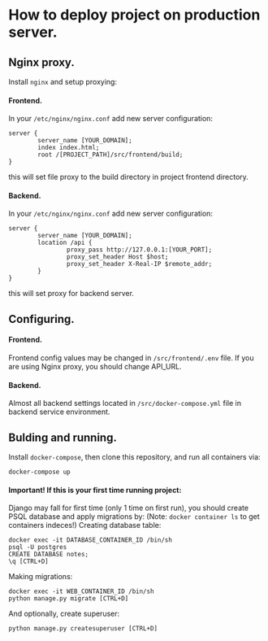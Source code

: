 # How to deploy project on production server.

## Nginx proxy.
Install `nginx` and setup proxying:
#### Frontend.
In your `/etc/nginx/nginx.conf` add new server configuration:
```
server {
        server_name [YOUR_DOMAIN];
        index index.html;
        root /[PROJECT_PATH]/src/frontend/build;
}
```
this will set file proxy to the build directory in project frontend directory.
#### Backend.
In your `/etc/nginx/nginx.conf` add new server configuration:
```
server {
        server_name [YOUR_DOMAIN];
        location /api {
                proxy_pass http://127.0.0.1:[YOUR_PORT];
                proxy_set_header Host $host;
                proxy_set_header X-Real-IP $remote_addr;
        }
}
```
this will set proxy for backend server.

## Configuring.
#### Frontend.
Frontend config values may be changed in `/src/frontend/.env` file. If you are using Nginx proxy, you should change API_URL.
#### Backend.
Almost all backend settings located in `/src/docker-compose.yml` file in backend service environment.

## Bulding and running.
Install `docker-compose`, then clone this repository, and run all containers via:
```commandLine
docker-compose up
```
#### Important! If this is your first time running project:
Django may fall for first time (only 1 time on first run), you should create PSQL database and apply migrations by:
(Note: `docker container ls` to get containers indeces!)
Creating database table:
```commandLine
docker exec -it DATABASE_CONTAINER_ID /bin/sh
psql -U postgres
CREATE DATABASE notes;
\q [CTRL+D]
```
Making migrations:
```commandLine
docker exec -it WEB_CONTAINER_ID /bin/sh
python manage.py migrate [CTRL+D]
```
And optionally, create superuser:
```commandLine
python manage.py createsuperuser [CTRL+D]
```